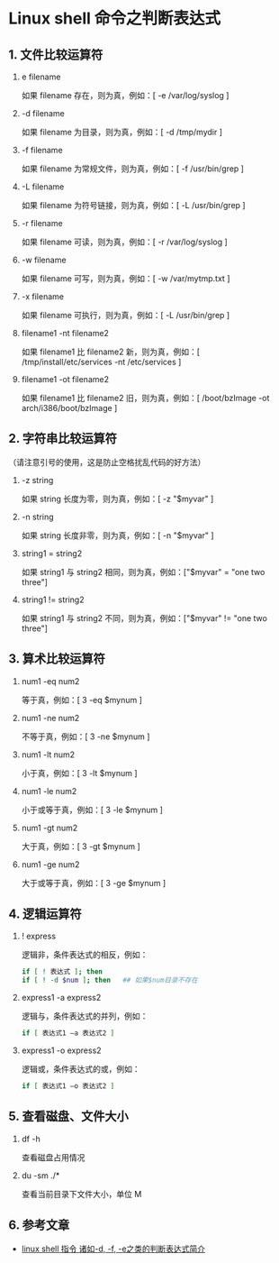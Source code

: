 # Linux shell 命令之判断表达式

## 1. 文件比较运算符

1. e filename

    如果 filename 存在，则为真，例如：[ -e /var/log/syslog ]

2. -d filename

    如果 filename 为目录，则为真，例如：[ -d /tmp/mydir ]

3. -f filename

    如果 filename 为常规文件，则为真，例如：[ -f /usr/bin/grep ]

4. -L filename

    如果 filename 为符号链接，则为真，例如：[ -L /usr/bin/grep ]

5. -r filename

    如果 filename 可读，则为真，例如：[ -r /var/log/syslog ]

6. -w filename

    如果 filename 可写，则为真，例如：[ -w /var/mytmp.txt ]

7. -x filename

    如果 filename 可执行，则为真，例如：[ -L /usr/bin/grep ]

8. filename1 -nt filename2

    如果 filename1 比 filename2 新，则为真，例如：[ /tmp/install/etc/services -nt /etc/services ]

9. filename1 -ot filename2

    如果 filename1 比 filename2 旧，则为真，例如：[ /boot/bzImage -ot arch/i386/boot/bzImage ]

## 2. 字符串比较运算符

（请注意引号的使用，这是防止空格扰乱代码的好方法）

1. -z string

    如果 string 长度为零，则为真，例如：[ -z "$myvar" ]

2. -n string

    如果 string 长度非零，则为真，例如：[ -n "$myvar" ]

3. string1 = string2

    如果 string1 与 string2 相同，则为真，例如：["$myvar" = "one two three"]

4. string1 != string2

    如果 string1 与 string2 不同，则为真，例如：["$myvar" != "one two three"]

## 3. 算术比较运算符

1. num1 -eq num2

    等于真，例如：[ 3 -eq $mynum ]

2. num1 -ne num2

    不等于真，例如：[ 3 -ne $mynum ]

3. num1 -lt num2

    小于真，例如：[ 3 -lt $mynum ]

4. num1 -le num2

    小于或等于真，例如：[ 3 -le $mynum ]

5. num1 -gt num2

    大于真，例如：[ 3 -gt $mynum ]

6. num1 -ge num2

    大于或等于真，例如：[ 3 -ge $mynum ]

## 4. 逻辑运算符

1. ! express

     逻辑非，条件表达式的相反，例如：

    ```bash
    if [ ! 表达式 ]; then
    if [ ! -d $num ]; then   ## 如果$num目录不存在
    ```

2. express1 -a express2

     逻辑与，条件表达式的并列，例如：

     ```bash
     if [ 表达式1 –a 表达式2 ]
     ```

3. express1 -o express2

     逻辑或，条件表达式的或，例如：

     ```bash
     if [ 表达式1 –o 表达式2 ]
     ```

## 5. 查看磁盘、文件大小 

1. df -h

    查看磁盘占用情况

2. du -sm ./*

    查看当前目录下文件大小，单位 M

## 6. 参考文章

- [linux shell 指令 诸如-d, -f, -e之类的判断表达式简介](https://www.cnblogs.com/zrmw/p/9625727.html)
